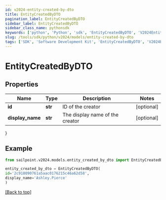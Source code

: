 ```yaml
---
id: v2024-entity-created-by-dto
title: EntityCreatedByDTO
pagination_label: EntityCreatedByDTO
sidebar_label: EntityCreatedByDTO
sidebar_class_name: pythonsdk
keywords: ['python', 'Python', 'sdk', 'EntityCreatedByDTO', 'V2024EntityCreatedByDTO'] 
slug: /tools/sdk/python/v2024/models/entity-created-by-dto
tags: ['SDK', 'Software Development Kit', 'EntityCreatedByDTO', 'V2024EntityCreatedByDTO']
---
```


# EntityCreatedByDTO


## Properties

Name | Type | Description | Notes
------------ | ------------- | ------------- | -------------
**id** | **str** | ID of the creator | [optional] 
**display_name** | **str** | The display name of the creator | [optional] 
}

## Example

```python
from sailpoint.v2024.models.entity_created_by_dto import EntityCreatedByDTO

entity_created_by_dto = EntityCreatedByDTO(
id='2c918090761a5aac0176215c46a62d58',
display_name='Ashley.Pierce'
)

```
[[Back to top]](#) 

